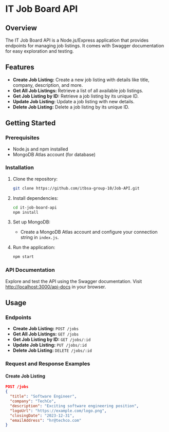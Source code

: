 # IT Job Board API

## Overview

The IT Job Board API is a Node.js/Express application that provides endpoints for managing job listings. It comes with Swagger documentation for easy exploration and testing.

## Features

- **Create Job Listing:** Create a new job listing with details like title, company, description, and more.
- **Get All Job Listings:** Retrieve a list of all available job listings.
- **Get Job Listing by ID:** Retrieve a job listing by its unique ID.
- **Update Job Listing:** Update a job listing with new details.
- **Delete Job Listing:** Delete a job listing by its unique ID.

## Getting Started

### Prerequisites

- Node.js and npm installed
- MongoDB Atlas account (for database)

### Installation

1. Clone the repository:

    ```bash
    git clone https://github.com/itbsa-group-10/Job-API.git
    ```

2. Install dependencies:

    ```bash
    cd it-job-board-api
    npm install
    ```

3. Set up MongoDB:

    - Create a MongoDB Atlas account and configure your connection string in `index.js`.

4. Run the application:

    ```bash
    npm start
    ```

### API Documentation

Explore and test the API using the Swagger documentation. Visit [http://localhost:3000/api-docs](http://localhost:3000/api-docs) in your browser.

## Usage

### Endpoints

- **Create Job Listing:** `POST /jobs`
- **Get All Job Listings:** `GET /jobs`
- **Get Job Listing by ID:** `GET /jobs/:id`
- **Update Job Listing:** `PUT /jobs/:id`
- **Delete Job Listing:** `DELETE /jobs/:id`

### Request and Response Examples

#### Create Job Listing

```json
POST /jobs
{
  "title": "Software Engineer",
  "company": "TechCo",
  "description": "Exciting software engineering position",
  "logoUrl": "https://example.com/logo.png",
  "closingDate": "2023-12-31",
  "emailAddress": "hr@techco.com"
}

